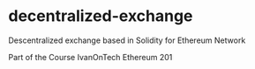 # decentralized-exchange
Descentralized exchange based in Solidity for Ethereum Network

Part of the Course IvanOnTech Ethereum 201
